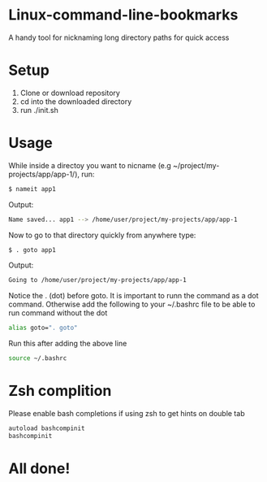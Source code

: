 # Linux-command-line-bookmarks
A handy tool for nicknaming long directory paths for quick access

# Setup
1) Clone or download repository
2) cd into the downloaded directory
3) run ./init.sh

# Usage
While inside a directoy you want to nicname (e.g ~/project/my-projects/app/app-1/), run:
```sh
$ nameit app1
```
Output:
```sh
Name saved... app1 --> /home/user/project/my-projects/app/app-1
```

Now to go to that directory quickly from anywhere type:
```sh
$ . goto app1
```
Output:
```sh
Going to /home/user/project/my-projects/app/app-1
```
Notice the . (dot) before goto. It is important to runn the command as a dot command. Otherwise add the following to your ~/.bashrc file to be able to run command without the dot
```sh
alias goto=". goto"
```
Run this after adding the above line
```sh
source ~/.bashrc 
```

# Zsh complition
Please enable bash completions if using zsh to get hints on double tab
```sh
autoload bashcompinit
bashcompinit
```

# All done!
